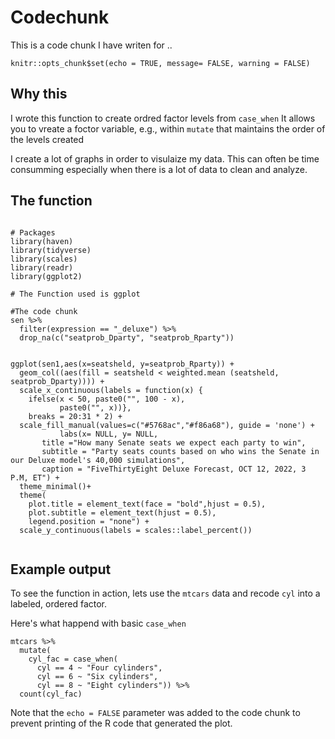# Codechunk

This is a code chunk I have writen for ..

```{r setup, include=FALSE}
knitr::opts_chunk$set(echo = TRUE, message= FALSE, warning = FALSE)
```

## Why this

I wrote this function to create ordred factor levels from `case_when` It allows you to vreate a foctor variable, e.g., within `mutate` that maintains the order of the levels created 

I create a lot of graphs in order to visulaize my data. This can often be time consumming especially when there is a lot of data to clean and analyze. 


## The function

```{r func, eval=TRUE}

# Packages
library(haven)
library(tidyverse)
library(scales)
library(readr)
library(ggplot2)

# The Function used is ggplot

#The code chunk
sen %>%
  filter(expression == "_deluxe") %>%
  drop_na(c("seatprob_Dparty", "seatprob_Rparty"))


ggplot(sen1,aes(x=seatsheld, y=seatprob_Rparty)) +
  geom_col((aes(fill = seatsheld < weighted.mean (seatsheld, seatprob_Dparty)))) +
  scale_x_continuous(labels = function(x) {
    ifelse(x < 50, paste0("", 100 - x),
           paste0("", x))}, 
    breaks = 20:31 * 2) +
  scale_fill_manual(values=c("#5768ac","#f86a68"), guide = 'none') +
           labs(x= NULL, y= NULL, 
       title ="How many Senate seats we expect each party to win",
       subtitle = "Party seats counts based on who wins the Senate in our Deluxe model's 40,000 simulations",
       caption = "FiveThirtyEight Deluxe Forecast, OCT 12, 2022, 3 P.M, ET") + 
  theme_minimal()+
  theme(
    plot.title = element_text(face = "bold",hjust = 0.5),
    plot.subtitle = element_text(hjust = 0.5),
    legend.position = "none") +
  scale_y_continuous(labels = scales::label_percent())


```


## Example output

To see the function in action, lets use the `mtcars` data and recode `cyl` into a labeled, ordered factor. 

Here's what happend with basic `case_when`

``` {r execute}
mtcars %>%
  mutate(
    cyl_fac = case_when(
      cyl == 4 ~ "Four cylinders",
      cyl == 6 ~ "Six cylinders",
      cyl == 8 ~ "Eight cylinders")) %>%
  count(cyl_fac)
```


Note that the `echo = FALSE` parameter was added to the code chunk to prevent printing of the R code that generated the plot.
